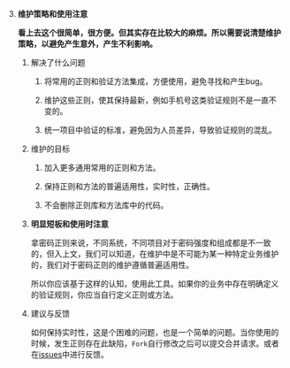 3. **维护策略和使用注意**

   **看上去这个很简单，很方便。但其实存在比较大的麻烦。所以需要说清楚维护策略，以避免产生意外，产生不利影响。**
   
   1. 解决了什么问题
       
       1. 将常用的正则和验证方法集成，方便使用，避免寻找和产生bug。
       
       2. 维护这些正则，使其保持最新，例如手机号这类验证规则不是一直不变的。
       
       3. 统一项目中验证的标准，避免因为人员差异，导致验证规则的混乱。
       
   2. 维护的目标
   
       1. 加入更多通用常用的正则和方法。
       
       2. 保持正则和方法的普遍适用性，实时性，正确性。
       
       3. 不会删除正则库和方法库中的代码。
   
   3. **明显短板和使用时注意**
   
       拿密码正则来说，不同系统，不同项目对于密码强度和组成都是不一致的，但入上文，我们可以知道，在维护中是不可能为某一种特定业务维护的，我们对于密码正则的维护遵循普遍适用性。
        
       所以你应该基于这样的认知，使用此工具。如果你的业务中存在明确定义的验证规则，你应当自行定义正则或方法。
   
   4. 建议与反馈
   
      如何保持实时性，这是个困难的问题，也是一个简单的问题。当你使用的时候，发生正则存在此缺陷，`Fork`自行修改之后可以提交合并请求。或者在[issues](https://github.com/phpzlc/validate/issues)中进行反馈。